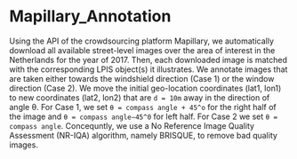 # Mapillary_Annotation

Using the API of the crowdsourcing platform Mapillary, we automatically download all available street-level images over the area of interest in the Netherlands for the year of 2017. Then, each downloaded image is matched with the corresponding LPIS object(s) it illustrates. We annotate images that are taken either towards the windshield direction (Case 1) or the window direction (Case 2). We move the initial geo-location coordinates (lat1, lon1) to new coordinates (lat2, lon2) that are `d = 10m` away in the direction of angle θ. For Case 1, we set `θ = compass angle + 45^o` for the right half of the image and `θ = compass angle−45^0` for left half. For Case 2 we set `θ = compass angle`. Concequntly, we use a No Reference Image Quality Assessment (NR-IQA) algorithm, namely BRISQUE, to remove bad quality images. 
